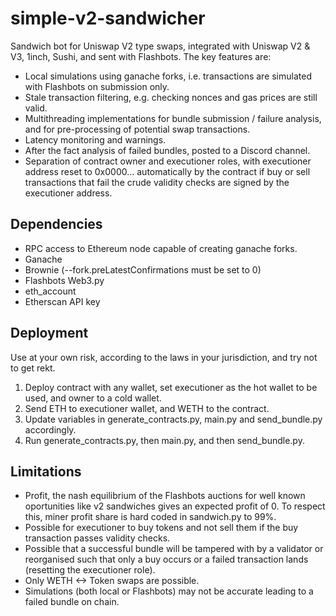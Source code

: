 # simple-v2-sandwicher

Sandwich bot for Uniswap V2 type swaps, integrated with Uniswap V2 & V3, 1inch, Sushi, and sent with Flashbots. The key features are:

- Local simulations using ganache forks, i.e. transactions are simulated with Flashbots on submission only.
- Stale transaction filtering, e.g. checking nonces and gas prices are still valid.
-  Multithreading implementations for bundle submission / failure analysis, and for pre-processing of potential swap transactions.
- Latency monitoring and warnings.
- After the fact analysis of failed bundles, posted to a Discord channel.
- Separation of contract owner and executioner roles, with executioner address reset to 0x0000… automatically by the contract if buy or sell transactions that fail the crude validity checks are signed by the executioner address.
## Dependencies
- RPC access to Ethereum node capable of creating ganache forks.
- Ganache
- Brownie (--fork.preLatestConfirmations must be set to 0)
- Flashbots Web3.py
- eth_account
- Etherscan API key
## Deployment
Use at your own risk, according to the laws in your jurisdiction, and try not to get rekt.
1.	Deploy contract with any wallet, set executioner as the hot wallet to be used, and owner to a cold wallet.
2.	Send ETH to executioner wallet, and WETH to the contract.
3.	Update variables in generate_contracts.py, main.py and send_bundle.py accordingly.
4.	Run generate_contracts.py, then main.py, and then send_bundle.py.
## Limitations
- Profit, the nash equilibrium of the Flashbots auctions for well known oportunities like v2 sandwiches gives an expected profit of 0. To respect this, miner profit share is hard coded in sandwich.py to 99%.
-	Possible for executioner to buy tokens and not sell them if the buy transaction passes validity checks.
- Possible that a successful bundle will be tampered with by a validator or reorganised such that only a buy occurs or a failed transaction lands (resetting the executioner role).
- Only WETH <-> Token swaps are possible.
- Simulations (both local or Flashbots) may not be accurate leading to a failed bundle on chain.
